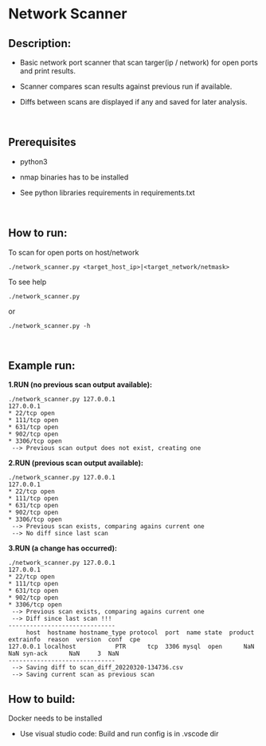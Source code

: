 # Network Scanner


## Description:
- Basic network port scanner that scan targer(ip / network) for open ports and print results.

- Scanner compares scan results against previous run if available.

- Diffs between scans are displayed if any and saved for later analysis.

<br/>

## Prerequisites
- python3

- nmap binaries has to be installed

- See python libraries requirements in requirements.txt

<br/>

## How to run:

To scan for open ports on host/network

`./network_scanner.py <target_host_ip>|<target_network/netmask>`

To see help

`./network_scanner.py`

or

`./network_scanner.py -h`

<br/>

## Example run:

**1.RUN (no previous scan output available):**

```
./network_scanner.py 127.0.0.1 
127.0.0.1
* 22/tcp open
* 111/tcp open
* 631/tcp open
* 902/tcp open
* 3306/tcp open
 --> Previous scan output does not exist, creating one
```

**2.RUN (previous scan output available):**
```
./network_scanner.py 127.0.0.1 
127.0.0.1
* 22/tcp open
* 111/tcp open
* 631/tcp open
* 902/tcp open
* 3306/tcp open
 --> Previous scan exists, comparing agains current one
 --> No diff since last scan
```

**3.RUN (a change has occurred):**

```
./network_scanner.py 127.0.0.1 
127.0.0.1
* 22/tcp open
* 111/tcp open
* 631/tcp open
* 902/tcp open
* 3306/tcp open
 --> Previous scan exists, comparing agains current one
 --> Diff since last scan !!! 
------------------------------
     host  hostname hostname_type protocol  port  name state  product  extrainfo  reason  version  conf  cpe
127.0.0.1 localhost           PTR      tcp  3306 mysql  open      NaN        NaN syn-ack      NaN     3  NaN
------------------------------
 --> Saving diff to scan_diff_20220320-134736.csv
 --> Saving current scan as previous scan
```

## How to build:
Docker needs to be installed

- Use visual studio code:
Build and run config is in .vscode dir
